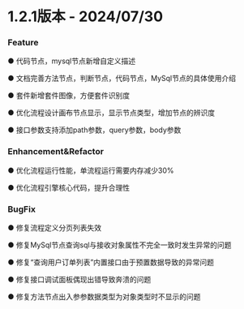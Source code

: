 # 1.2.1版本 - 2024/07/30



### Feature

● 代码节点，mysql节点新增自定义描述

● 文档完善方法节点，判断节点，代码节点，MySql节点的具体使用介绍

● 套件新增套件图像，方便套件识别度

● 优化流程设计画布节点显示，显示节点类型，增加节点的辨识度

● 接口参数支持添加path参数，query参数，body参数


### Enhancement&Refactor

● 优化流程运行性能，单流程运行需要内存减少30%

● 优化流程引擎核心代码，提升合理性

### BugFix

● 修复流程定义分页列表失效

● 修复MySql节点查询sql与接收对象属性不完全一致时发生异常的问题

● 修复“查询用户订单列表”内置接口由于预置数据导致的异常问题

● 修复接口调试面板偶现出错导致奔溃的问题

● 修复方法节点出入参参数据类型为对象类型时不显示的问题

